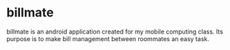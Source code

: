 billmate
========

billmate is an android application created for my mobile computing class. Its purpose is to make bill management between roommates an easy task. 
